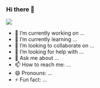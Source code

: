 ### Hi there 👋

<img src="https://github-readme-stats.vercel.app/api?username=nitinkashyap1821&&show_icons=true&title_color=ffffff&icon_color=bb2acf&text_color=daf7dc&bg_color=151515">

<!--
**nitinkashyap1821/nitinkashyap1821** is a ✨ _special_ ✨ repository because its `README.md` (this file) appears on your GitHub profile.

Here are some ideas to get you started:

-->

- 🔭 I’m currently working on ...
- 🌱 I’m currently learning ...
- 👯 I’m looking to collaborate on ...
- 🤔 I’m looking for help with ...
- 💬 Ask me about ...
- 📫 How to reach me: ...
- 😄 Pronouns: ...
- ⚡ Fun fact: ...

